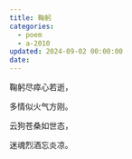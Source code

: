 ```yaml
---
title: 鞠躬
categories:
  - poem
  - a-2010
updated: 2024-09-02 00:00:00
date:
---
```


鞠躬尽瘁心若逝，

多情似火气方刚。

云狗苍桑如世态，

迷魂烈酒忘炎凉。
